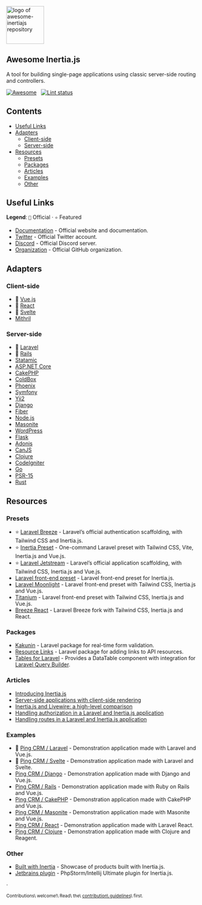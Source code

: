   
[<img src="./assets/logo.svg" alt="logo of awesome-inertiajs repository" width="100" />](https://inertiajs.com/)  
  

Awesome Inertia.js
------------------

A tool for building single-page applications using classic server-side routing and controllers.  
  
[![Awesome](https://cdn.rawgit.com/sindresorhus/awesome/d7305f38d29fed78fa85652e3a63e154dd8e8829/media/badge.svg)](https://github.com/sindresorhus/awesome)   [![Lint status](https://github.com/innocenzi/awesome-inertiajs/workflows/Lint/badge.svg)](https://github.com/sindresorhus/awesome-lint)  
  

Contents
--------

-   [Useful Links](#useful-links)
-   [Adapters](#adapters)
    -   [Client-side](#client-side)
    -   [Server-side](#server-side)
-   [Resources](#resources)
    -   [Presets](#presets)
    -   [Packages](#packages)
    -   [Articles](#articles)
    -   [Examples](#examples)
    -   [Other](#other)

Useful Links
------------

**Legend**: `💜` Official · `⭐` Featured

-   [Documentation](http://inertiajs.com) - Official website and documentation.
-   [Twitter](https://twitter.com/inertiajs) - Official Twitter account.
-   [Discord](https://discord.gg/gwgxN8Y) - Official Discord server.
-   [Organization](https://github.com/inertiajs) - Official GitHub organization.

Adapters
--------

### Client-side

-   💜 [Vue.js](https://github.com/inertiajs/inertia/tree/master/packages/inertia-vue)
-   💜 [React](https://github.com/inertiajs/inertia/tree/master/packages/inertia-react)
-   💜 [Svelte](https://github.com/inertiajs/inertia/tree/master/packages/inertia-svelte)
-   [Mithril](https://github.com/tbreuss/inertia-mithril)

### Server-side

-   💜 [Laravel](https://github.com/inertiajs/inertia-laravel)
-   💜 [Rails](https://github.com/inertiajs/inertia-rails)
-   [Statamic](https://github.com/hotmeteor/inertia-statamic)
-   [ASP.NET Core](https://github.com/Nothing-Works/inertia-aspnetcore)
-   [CakePHP](https://github.com/ishanvyas22/cakephp-inertiajs)
-   [ColdBox](https://github.com/elpete/cbInertia)
-   [Phoenix](https://github.com/devato/inertia_phoenix)
-   [Symfony](https://github.com/rompetomp/inertia-bundle)
-   [Yii2](https://github.com/tbreuss/yii2-inertia)
-   [Django](https://github.com/zodman/inertia-django)
-   [Fiber](https://github.com/theArtechnology/fiber-inertia)
-   [Node.js](https://github.com/jordankaerim/inertia-node)
-   [Masonite](https://github.com/girardinsamuel/masonite-inertia)
-   [WordPress](https://github.com/boxybird/wordpress-inertia-plugin)
-   [Flask](https://github.com/j0ack/flask-inertia)
-   [Adonis](https://github.com/eidellev/inertiajs-adonisjs)
-   [CanJS](https://github.com/cherifGsoul/inertia-can)
-   [Clojure](https://github.com/prestancedesign/inertia-clojure)
-   [CodeIgniter](https://github.com/amiranagram/inertia-codeigniter-4)
-   [Go](https://github.com/petaki/inertia-go)
-   [PSR-15](https://github.com/cherifGsoul/inertia-psr15)
-   [Rust](https://github.com/stuarth/inertia-rs)

Resources
---------

### Presets

-   ⭐ [Laravel Breeze](https://laravel.com/docs/8.x/starter-kits#breeze-and-inertia) - Laravel’s official authentication scaffolding, with Tailwind CSS and Inertia.js.
-   ⭐ [Inertia Preset](https://github.com/use-preset/laravel-inertia) - One-command Laravel preset with Tailwind CSS, Vite, Inertia.js and Vue.js.
-   ⭐ [Laravel Jetstream](https://jetstream.laravel.com/1.x/stacks/inertia.html) - Laravel’s official application scaffolding, with Tailwind CSS, Inertia.js and Vue.js.
-   [Laravel front-end preset](https://github.com/laravel-frontend-presets/inertiajs) - Laravel front-end preset for Inertia.js.
-   [Laravel Moonlight](https://github.com/TitasGailius/laravel-moonlight) - Laravel front-end preset with Tailwind CSS, Inertia.js and Vue.js.
-   [Titanium](https://github.com/usetitanium/inertia) - Laravel front-end preset with Tailwind CSS, Inertia.js and Vue.js.
-   [Breeze React](https://github.com/lucky-media/breeze-react) - Laravel Breeze fork with Tailwind CSS, Inertia.js and React.

### Packages

-   [Kakunin](https://github.com/Juhlinus/kakunin) - Laravel package for real-time form validation.
-   [Resource Links](https://github.com/spatie/laravel-resource-links) - Laravel package for adding links to API resources.
-   [Tables for Laravel](https://github.com/protonemedia/inertiajs-tables-laravel-query-builder) - Provides a DataTable component with integration for [Laravel Query Builder](https://github.com/spatie/laravel-query-builder).

### Articles

-   [Introducing Inertia.js](https://reinink.ca/articles/introducing-inertia-js)
-   [Server-side applications with client-side rendering](https://reinink.ca/articles/server-side-apps-with-client-side-rendering)
-   [Inertia.js and Livewire: a high-level comparison](https://sebastiandedeyne.com/inertia-js-and-livewire-a-high-level-comparison/)
-   [Handling authorization in a Laravel and Inertia.js application](https://sebastiandedeyne.com/handling-authorization-in-a-laravel-and-inertia-application/)
-   [Handling routes in a Laravel and Inertia.js application](https://sebastiandedeyne.com/handling-routes-in-a-laravel-inertia-application/)

### Examples

-   💜 [Ping CRM / Laravel](https://github.com/inertiajs/pingcrm/) - Demonstration application made with Laravel and Vue.js.
-   💜 [Ping CRM / Svelte](https://github.com/inertiajs/pingcrm-svelte) - Demonstration application made with Laravel and Svelte.
-   [Ping CRM / Django](https://github.com/zodman/django-inertia-demo) - Demonstration application made with Django and Vue.js.
-   [Ping CRM / Rails](https://github.com/ledermann/pingcrm) - Demonstration application made with Ruby on Rails and Vue.js.
-   [Ping CRM / CakePHP](https://github.com/ishanvyas22/cakephp-pingcrm) - Demonstration application made with CakePHP and Vue.js.
-   [Ping CRM / Masonite](https://github.com/girardinsamuel/pingcrm-masonite) - Demonstration application made with Masonite and Vue.js.
-   [Ping CRM / React](https://github.com/Landish/pingcrm-react) - Demonstration application made with Laravel React.
-   [Ping CRM / Clojure](https://github.com/prestancedesign/pingcrm-clojure) - Demonstration application made with Clojure and Reagent.

### Other

-   [Built with Inertia](https://builtwithinertia.com/) - Showcase of products built with Inertia.js.
-   [Jetbrains plugin](https://plugins.jetbrains.com/plugin/17435-inertia-js-support) - PhpStorm/Intellij Ultimate plugin for Inertia.js.

  
  
  
·  
  
<sub>Contributions\ welcome!\ Read\ the\ [contribution\ guidelines](.github/CONTRIBUTING.md)\ first.</sub>
